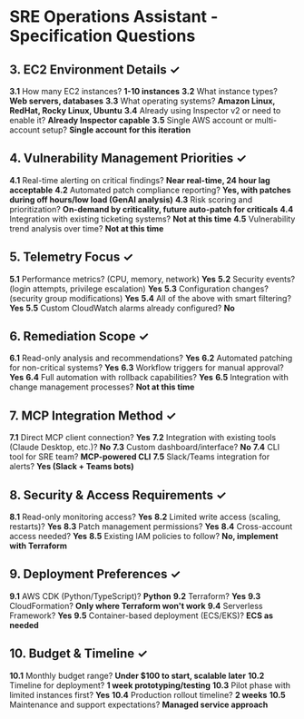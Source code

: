# SRE Operations Assistant - Specification Questions

## 3. EC2 Environment Details ✓
**3.1** How many EC2 instances? **1-10 instances**
**3.2** What instance types? **Web servers, databases**
**3.3** What operating systems? **Amazon Linux, RedHat, Rocky Linux, Ubuntu**
**3.4** Already using Inspector v2 or need to enable it? **Already Inspector capable**
**3.5** Single AWS account or multi-account setup? **Single account for this iteration**

## 4. Vulnerability Management Priorities ✓
**4.1** Real-time alerting on critical findings? **Near real-time, 24 hour lag acceptable**
**4.2** Automated patch compliance reporting? **Yes, with patches during off hours/low load (GenAI analysis)**
**4.3** Risk scoring and prioritization? **On-demand by criticality, future auto-patch for criticals**
**4.4** Integration with existing ticketing systems? **Not at this time**
**4.5** Vulnerability trend analysis over time? **Not at this time**

## 5. Telemetry Focus ✓
**5.1** Performance metrics? (CPU, memory, network) **Yes**
**5.2** Security events? (login attempts, privilege escalation) **Yes**
**5.3** Configuration changes? (security group modifications) **Yes**
**5.4** All of the above with smart filtering? **Yes**
**5.5** Custom CloudWatch alarms already configured? **No**

## 6. Remediation Scope ✓
**6.1** Read-only analysis and recommendations? **Yes**
**6.2** Automated patching for non-critical systems? **Yes**
**6.3** Workflow triggers for manual approval? **Yes**
**6.4** Full automation with rollback capabilities? **Yes**
**6.5** Integration with change management processes? **Not at this time**

## 7. MCP Integration Method ✓
**7.1** Direct MCP client connection? **Yes**
**7.2** Integration with existing tools (Claude Desktop, etc.)? **No**
**7.3** Custom dashboard/interface? **No**
**7.4** CLI tool for SRE team? **MCP-powered CLI**
**7.5** Slack/Teams integration for alerts? **Yes (Slack + Teams bots)**

## 8. Security & Access Requirements ✓
**8.1** Read-only monitoring access? **Yes**
**8.2** Limited write access (scaling, restarts)? **Yes**
**8.3** Patch management permissions? **Yes**
**8.4** Cross-account access needed? **Yes**
**8.5** Existing IAM policies to follow? **No, implement with Terraform**

## 9. Deployment Preferences ✓
**9.1** AWS CDK (Python/TypeScript)? **Python**
**9.2** Terraform? **Yes**
**9.3** CloudFormation? **Only where Terraform won't work**
**9.4** Serverless Framework? **Yes**
**9.5** Container-based deployment (ECS/EKS)? **ECS as needed**

## 10. Budget & Timeline ✓
**10.1** Monthly budget range? **Under $100 to start, scalable later**
**10.2** Timeline for deployment? **1 week prototyping/testing**
**10.3** Pilot phase with limited instances first? **Yes**
**10.4** Production rollout timeline? **2 weeks**
**10.5** Maintenance and support expectations? **Managed service approach**